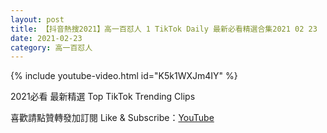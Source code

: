 ```yaml
---
layout: post
title: 【抖音熱搜2021】高一百怼人 1 TikTok Daily 最新必看精選合集2021 02 23
date: 2021-02-23
category: 高一百怼人
---
```


{% include youtube-video.html id="K5k1WXJm4IY" %}

2021必看 最新精選 Top TikTok Trending Clips

喜歡請點贊轉發加訂閱 Like & Subscribe：[YouTube](https://www.youtube.com/channel/UCAoR7VcanIPd04uEq_GIylA/videos)

